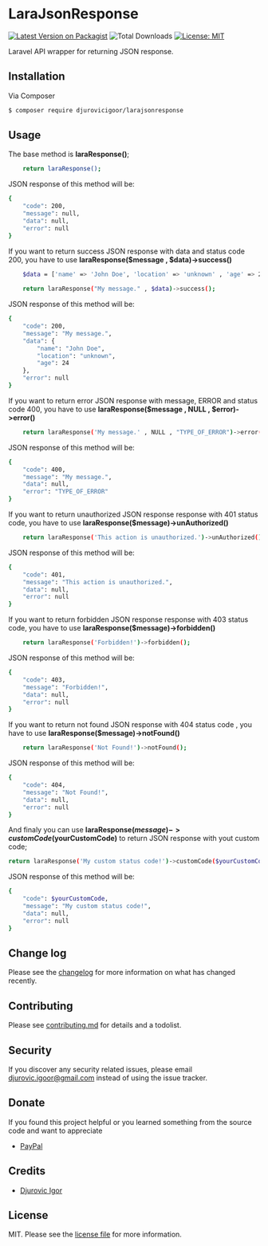 # LaraJsonResponse

[![Latest Version on Packagist](https://img.shields.io/packagist/v/djurovicigoor/larajsonresponse.svg?style=for-the-badge)](https://packagist.org/packages/djurovicigoor/larajsonresponse)
![Total Downloads](https://img.shields.io/packagist/dt/djurovicigoor/larajsonresponse.svg?style=for-the-badge)
[![License: MIT](https://img.shields.io/badge/License-MIT-yellow.svg?style=for-the-badge)](https://opensource.org/licenses/MIT)

Laravel API wrapper for returning JSON response.

## Installation

Via Composer

``` bash
$ composer require djurovicigoor/larajsonresponse
```

## Usage

The base method is **laraResponse()**;
``` bash
    return laraResponse();
```
JSON response of this method will be:
``` bash
{
    "code": 200,
    "message": null,
    "data": null,
    "error": null
}
```
If you want to return success JSON response with data and status code 200, you have to use **laraResponse($message , $data)->success()**
``` bash
    $data = ['name' => 'John Doe', 'location' => 'unknown' , 'age' => 24];
	
    return laraResponse("My message." , $data)->success();
```
JSON response of this method will be:
``` bash
{
    "code": 200,
    "message": "My message.",
    "data": {
        "name": "John Doe",
        "location": "unknown",
        "age": 24
    },
    "error": null
}
```
If you want to return error JSON response with message, ERROR and status code 400, you have to use **laraResponse($message , NULL , $error)->error()**
``` bash
    return laraResponse('My message.' , NULL , "TYPE_OF_ERROR")->error();
```
JSON response of this method will be:
``` bash
{
    "code": 400,
    "message": "My message.",
    "data": null,
    "error": "TYPE_OF_ERROR"
}
```
If you want to return unauthorized JSON response response with 401 status code, you have to use **laraResponse($message)->unAuthorized()**
``` bash
    return laraResponse('This action is unauthorized.')->unAuthorized();
```
JSON response of this method will be:
``` bash
{
    "code": 401,
    "message": "This action is unauthorized.",
    "data": null,
    "error": null
}
```
If you want to return forbidden JSON response response with 403 status code, you have to use **laraResponse($message)->forbidden()**
``` bash
    return laraResponse('Forbidden!')->forbidden();
```
JSON response of this method will be:
``` bash
{
    "code": 403,
    "message": "Forbidden!",
    "data": null,
    "error": null
}
```
If you want to return not found JSON response with 404 status code , you have to use **laraResponse($message)->notFound()**
``` bash
    return laraResponse('Not Found!')->notFound();
```
JSON response of this method will be:
``` bash
{
    "code": 404,
    "message": "Not Found!",
    "data": null,
    "error": null
}
```
And finaly you can use **laraResponse($message)->customCode($yourCustomCode)** to return JSON response with yout custom code;
``` bash
return laraResponse('My custom status code!')->customCode($yourCustomCode);
```
JSON response of this method will be:
``` bash
{
    "code": $yourCustomCode,
    "message": "My custom status code!",
    "data": null,
    "error": null
}
```

## Change log

Please see the [changelog](changelog.md) for more information on what has changed recently.

## Contributing

Please see [contributing.md](contributing.md) for details and a todolist.

## Security

If you discover any security related issues, please email djurovic.igoor@gmail.com instead of using the issue tracker.

## Donate

If you found this project helpful or you learned something from the source code and want to appreciate

- [PayPal](https://paypal.me/djurovicigoor?locale.x=en_US)

## Credits

- [Djurovic Igor][link-author]

## License

MIT. Please see the [license file](license.md) for more information.

[ico-version]: https://img.shields.io/packagist/v/djurovicigoor/larajsonresponse.svg?style=flat-square
[ico-downloads]: https://img.shields.io/packagist/dt/djurovicigoor/larajsonresponse.svg?style=flat-square
[ico-travis]: https://img.shields.io/travis/djurovicigoor/larajsonresponse/master.svg?style=flat-square
[ico-styleci]: https://styleci.io/repos/12345678/shield

[link-packagist]: https://packagist.org/packages/djurovicigoor/larajsonresponse
[link-downloads]: https://packagist.org/packages/djurovicigoor/larajsonresponse
[link-travis]: https://travis-ci.org/djurovicigoor/larajsonresponse
[link-styleci]: https://styleci.io/repos/12345678
[link-author]: https://github.com/djurovicigoor
[link-contributors]: ../../contributors]
